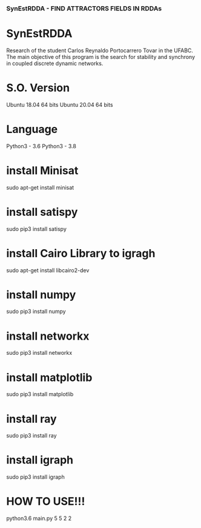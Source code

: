 ### SynEstRDDA - FIND ATTRACTORS FIELDS IN RDDAs

# SynEstRDDA
Research of the student Carlos Reynaldo Portocarrero Tovar in the UFABC. 
The main objective of this program is the search for stability and synchrony in coupled discrete dynamic networks.

# S.O. Version
Ubuntu 18.04 64 bits
Ubuntu 20.04 64 bits

# Language
Python3 - 3.6
Python3 - 3.8

# install Minisat
sudo apt-get install minisat

# install satispy
sudo pip3 install satispy

# install Cairo Library to igragh
sudo apt-get install libcairo2-dev

# install numpy 
sudo pip3 install numpy

# install networkx
sudo pip3 install networkx

# install matplotlib
sudo pip3 install matplotlib

# install ray
sudo pip3 install ray

# install igraph
sudo pip3 install igraph

# HOW TO USE!!!
python3.6 main.py 5 5 2 2
